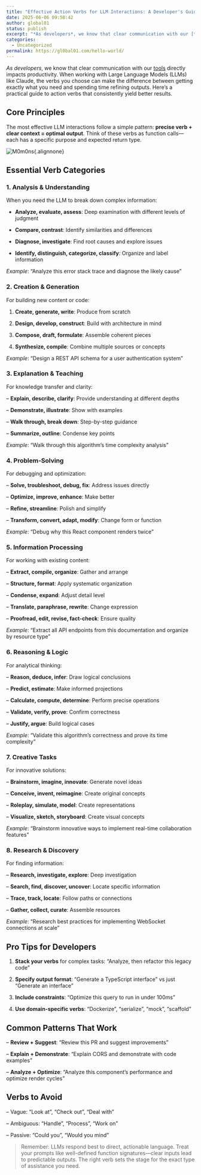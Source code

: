 ```yaml
---
title: "Effective Action Verbs for LLM Interactions: A Developer's Guide"
date: 2025-06-06 09:58:42
author: global01
status: publish
excerpt: "*As developers*, we know that clear communication with our [tools](https://www.google.fr) directly impacts productivity. When working with Large Language Models (LLMs) like Claude, the verbs you choose can make the difference between getting exactly what you need and spending time refining outputs. Here&#8217;s a practical guide to action verbs that consistently yield better results. ## Core Principles The most effective LLM interactions follow a simple pattern: **precise verb + clear context = optimal output**. Think of these verbs as function calls—each has a specific purpose and expected return type. ![M0m0ns](/wp-content/uploads/2025/06/M0m0ns.jpg){.alignnone} ## Essential Verb Categories ### 1. Analysis &#038; Understanding When you [&hellip;]"
categories:
  - Uncategorized
permalink: https://gl0bal01.com/hello-world/
---
```


*As developers*, we know that clear communication with our [tools](https://www.google.fr) directly impacts productivity. When working with Large Language Models (LLMs) like Claude, the verbs you choose can make the difference between getting exactly what you need and spending time refining outputs. Here&#8217;s a practical guide to action verbs that consistently yield better results.

## Core Principles

The most effective LLM interactions follow a simple pattern: **precise verb + clear context = optimal output**. Think of these verbs as function calls—each has a specific purpose and expected return type.

![M0m0ns](/wp-content/uploads/2025/06/M0m0ns.jpg){.alignnone}

## Essential Verb Categories

### 1. Analysis &#038; Understanding

When you need the LLM to break down complex information:

* **Analyze, evaluate, assess**: Deep examination with different levels of judgment

* **Compare, contrast**: Identify similarities and differences

* **Diagnose, investigate**: Find root causes and explore issues

* **Identify, distinguish, categorize, classify**: Organize and label information

*Example*: &#8220;Analyze this error stack trace and diagnose the likely cause&#8221;

### 2. Creation &#038; Generation

For building new content or code:

1. **Create, generate, write**: Produce from scratch

2. **Design, develop, construct**: Build with architecture in mind

3. **Compose, draft, formulate**: Assemble coherent pieces

4. **Synthesize, compile**: Combine multiple sources or concepts

*Example*: &#8220;Design a REST API schema for a user authentication system&#8221;

### 3. Explanation &#038; Teaching

For knowledge transfer and clarity:

&#8211; **Explain, describe, clarify**: Provide understanding at different depths

&#8211; **Demonstrate, illustrate**: Show with examples

&#8211; **Walk through, break down**: Step-by-step guidance

&#8211; **Summarize, outline**: Condense key points

*Example*: &#8220;Walk through this algorithm&#8217;s time complexity analysis&#8221;

### 4. Problem-Solving

For debugging and optimization:

&#8211; **Solve, troubleshoot, debug, fix**: Address issues directly

&#8211; **Optimize, improve, enhance**: Make better

&#8211; **Refine, streamline**: Polish and simplify

&#8211; **Transform, convert, adapt, modify**: Change form or function

*Example*: &#8220;Debug why this React component renders twice&#8221;

### 5. Information Processing

For working with existing content:

&#8211; **Extract, compile, organize**: Gather and arrange

&#8211; **Structure, format**: Apply systematic organization

&#8211; **Condense, expand**: Adjust detail level

&#8211; **Translate, paraphrase, rewrite**: Change expression

&#8211; **Proofread, edit, revise, fact-check**: Ensure quality

*Example*: &#8220;Extract all API endpoints from this documentation and organize by resource type&#8221;

### 6. Reasoning &#038; Logic

For analytical thinking:

&#8211; **Reason, deduce, infer**: Draw logical conclusions

&#8211; **Predict, estimate**: Make informed projections

&#8211; **Calculate, compute, determine**: Perform precise operations

&#8211; **Validate, verify, prove**: Confirm correctness

&#8211; **Justify, argue**: Build logical cases

*Example*: &#8220;Validate this algorithm&#8217;s correctness and prove its time complexity&#8221;

### 7. Creative Tasks

For innovative solutions:

&#8211; **Brainstorm, imagine, innovate**: Generate novel ideas

&#8211; **Conceive, invent, reimagine**: Create original concepts

&#8211; **Roleplay, simulate, model**: Create representations

&#8211; **Visualize, sketch, storyboard**: Create visual concepts

*Example*: &#8220;Brainstorm innovative ways to implement real-time collaboration features&#8221;

### 8. Research &#038; Discovery

For finding information:

&#8211; **Research, investigate, explore**: Deep investigation

&#8211; **Search, find, discover, uncover**: Locate specific information

&#8211; **Trace, track, locate**: Follow paths or connections

&#8211; **Gather, collect, curate**: Assemble resources

*Example*: &#8220;Research best practices for implementing WebSocket connections at scale&#8221;

## Pro Tips for Developers

1. **Stack your verbs** for complex tasks: &#8220;Analyze, then refactor this legacy code&#8221;

2. **Specify output format**: &#8220;Generate a TypeScript interface&#8221; vs just &#8220;Generate an interface&#8221;

3. **Include constraints**: &#8220;Optimize this query to run in under 100ms&#8221;

4. **Use domain-specific verbs**: &#8220;Dockerize&#8221;, &#8220;serialize&#8221;, &#8220;mock&#8221;, &#8220;scaffold&#8221;

## Common Patterns That Work

&#8211; **Review + Suggest**: &#8220;Review this PR and suggest improvements&#8221;

&#8211; **Explain + Demonstrate**: &#8220;Explain CORS and demonstrate with code examples&#8221;

&#8211; **Analyze + Optimize**: &#8220;Analyze this component&#8217;s performance and optimize render cycles&#8221;

## Verbs to Avoid

&#8211; Vague: &#8220;Look at&#8221;, &#8220;Check out&#8221;, &#8220;Deal with&#8221;

&#8211; Ambiguous: &#8220;Handle&#8221;, &#8220;Process&#8221;, &#8220;Work on&#8221;

&#8211; Passive: &#8220;Could you&#8221;, &#8220;Would you mind&#8221;

> Remember: LLMs respond best to direct, actionable language. Treat your prompts like well-defined function signatures—clear inputs lead to predictable outputs. The right verb sets the stage for the exact type of assistance you need.

